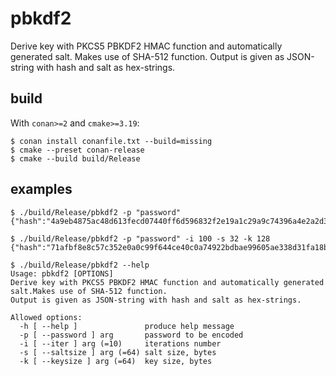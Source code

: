 # pbkdf2

Derive key with PKCS5 PBKDF2 HMAC function and automatically generated salt. Makes use of SHA-512 function. Output is given as JSON-string with hash and salt as hex-strings.

## build

With `conan>=2` and `cmake>=3.19`:

```console
$ conan install conanfile.txt --build=missing
$ cmake --preset conan-release
$ cmake --build build/Release
```

## examples

```console
$ ./build/Release/pbkdf2 -p "password"
{"hash":"4a9eb4875ac48d613fecd07440ff6d596832f2e19a1c29a9c74396a4e2a2d3e73c71f3a1d3055d5e882c728f637b6eaf376aad976f9192ab2f0e9a244340b3d8","salt":"827846313624ca4d86bad2a707941ad5bc91f16117beea3ce43a980ab342376b35092e92fb49f237dbe0b1d9aa6300ab64c1a410ba072618ee5fc46e4ff7b4d7"}
```

```console
$ ./build/Release/pbkdf2 -p "password" -i 100 -s 32 -k 128
{"hash":"71afbf8e8c57c352e0a0c99f644ce40c0a74922bdbae99605ae338d31fa18b6629fb17581f8d89369a0c4b429f50eeeb9421f5b79f640e3c9a492444b98f976c00f235ad2ec3f904cf38445fcd318f5d333d3a0a4686e8559088cc2e0257c02ac09f296557d58b38596e2b07974ed8a3967335746dbd7e9d7d3f9562c33e9bf7","salt":"46320fdbb82740f49a664dbbd2b48a0e084db28c27e926b90fb661fc5534d431"}
```

```console
$ ./build/Release/pbkdf2 --help
Usage: pbkdf2 [OPTIONS]
Derive key with PKCS5 PBKDF2 HMAC function and automatically generated salt.Makes use of SHA-512 function.
Output is given as JSON-string with hash and salt as hex-strings.

Allowed options:
  -h [ --help ]               produce help message
  -p [ --password ] arg       password to be encoded
  -i [ --iter ] arg (=10)     iterations number
  -s [ --saltsize ] arg (=64) salt size, bytes
  -k [ --keysize ] arg (=64)  key size, bytes

```
